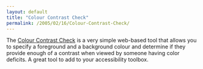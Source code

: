 ```yaml
---
layout: default
title: "Colour Contrast Check"
permalink: /2005/02/16/Colour-Contrast-Check/
---
```


The <a href="http://www.snook.ca/technical/colour_contrast/colour.html" target="_blank">Colour Contrast Check</a>
is a very simple web-based tool that allows you to specify a foreground
and a background colour and determine if they provide enough of a
contrast when viewed by someone having color deficits. A great tool to
add to your accessibility toolbox.